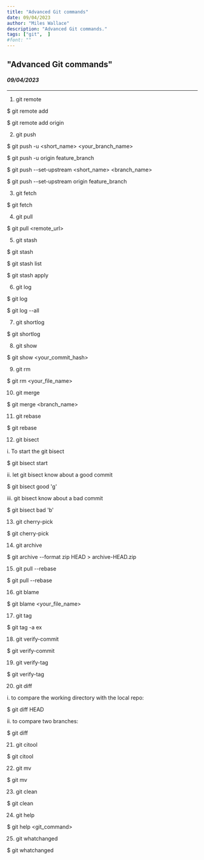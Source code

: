```yaml
---
title: "Advanced Git commands"
date: 09/04/2023
author: "Miles Wallace"
description: "Advanced Git commands."
tags: ["git",  ]
#font: ""
---
```

## "Advanced Git commands"
#### _09/04/2023_ 
____
1. git remote  
  
$ git remote add <shortname> <url>  
  
$ git remote add origin  
  
2. git push  
  
$ git push -u <short_name> <your_branch_name>  
  
$ git push -u origin feature_branch  
  
$ git push --set-upstream <short_name> <branch_name>  
  
$ git push --set-upstream origin feature_branch  

3. git fetch   
  
$ git fetch   
  
4. git pull  
  
$ git pull <remote_url>  
  
5. git stash  
  
$ git stash   
  
$ git stash list   
  
$ git stash apply   
  
6. git log  
  
$ git log   
  
$ git log --all  
  
7. git shortlog  
  
$ git shortlog    
  
8. git show  
  
$ git show <your_commit_hash>  
  
9. git rm  
  
$ git rm <your_file_name>  
  
10. git merge  
  
$ git merge <branch_name>  
  
11. git rebase   
  
$ git rebase <base>  
  
12. git bisect   
   
i. To start the git bisect   
  
$ git bisect start    
    
ii. let git bisect know about a good commit    
    
$ git bisect good 'g'     
     
iii. git bisect know about a bad commit    
    
$ git bisect bad 'b'    
  
13. git cherry-pick   
  
$ git cherry-pick <commit-hash>  
  
14. git archive   
  
$ git archive --format zip HEAD > archive-HEAD.zip  
  
15. git pull --rebase  
  
$ git pull --rebase  
  
16. git blame   
  
$ git blame <your_file_name>  
  
17. git tag  
  
$ git tag -a ex  
  
18. git verify-commit  
  
$ git verify-commit <commit>  
  
19. git verify-tag  
  
$ git verify-tag <tag>  
  
20. git diff  
  
i. to compare the working directory with the local repo:  
  
$ git diff HEAD <filename>  
  
ii. to compare two branches:  
  
$ git diff <source branch> <target branch>  
  
21. git citool  
  
$ git citool  
  
22. git mv  
  
$ git mv <old-file-name> <new-file-name>  
  
23. git clean  
  
$ git clean  
  
24. git help  
  
$ git help <git_command>  
  
25. git whatchanged  
  
$ git whatchanged  